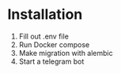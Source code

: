 # Installation

1. Fill out .env file
2. Run Docker compose 
3. Make migration with alembic 
4. Start a telegram bot 